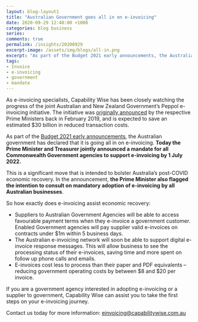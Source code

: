 ```yaml
---
layout: blog-layout1
title: "Australian Government goes all in on e-invoicing"
date: 2020-09-29 12:40:00 +1000
categories: blog business
series:
comments: true
permalink: /insights/20200929
excerpt-image: /assets/img/blogs/all-in.png
excerpt: "As part of the Budget 2021 early announcements, the Australian government has declared that it is going all in on e-invoicing.  Announcing an e-invoicing mandate that applies to all Commonwealth Government agencies."
tags: 
- Invoice 
- e-invoicing 
- government 
- mandate
---
```


As e-invoicing specialists, Capability Wise has been closely watching the progress of the joint Australian and New Zealand Government’s Peppol e-invoicing initiative.  The initiative was [originally announced](https://www.pm.gov.au/media/joint-statement-prime-ministers-rt-hon-jacinda-ardern-and-hon-scott-morrison-mp) by the respective Prime Ministers back in February 2019, and is expected to save an estimated $30 billion in reduced transaction costs.

As part of the [Budget 2021 early announcements](https://www.pm.gov.au/media/digital-business-plan-drive-australias-economic-recovery), the Australian government has declared that it is going all in on e-invoicing.  **Today the Prime Minister and Treasurer jointly announced a mandate for all Commonwealth Government agencies to support e-invoicing by 1 July 2022.**

This is a significant move that is intended to bolster Australia’s post-COVID economic recovery.  In the announcement, **the Prime Minister also flagged the intention to consult on mandatory adoption of e-invoicing by all Australian businesses**.

So how exactly does e-invoicing assist economic recovery:
- Suppliers to Australian Government Agencies will be able to access favourable payment terms when they e-invoice a government customer.  Enabled Government agencies will pay supplier valid e-invoices on contracts under $1m within 5 business days.
- The Australian e-invoicing network will soon be able to support digital e-invoice response messages.  This will allow business to see the processing status of their e-invoices, saving time and more spent on follow up phone calls and emails.
- E-invoices cost less to process than their paper and PDF equivalents – reducing government operating costs by between $8 and $20 per invoice.

If you are a government agency interested in adopting e-invoicing or a supplier to government, Capability Wise can assist you to take the first steps on your e-invoicing journey.

Contact us today for more information: [einvoicing@capabilitywise.com.au](mailto:einvoicing@capabilitywise.com.au)
